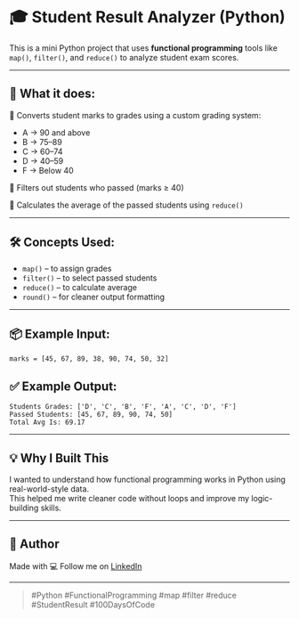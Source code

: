 # 🎓 Student Result Analyzer (Python)

This is a mini Python project that uses **functional programming** tools like `map()`, `filter()`, and `reduce()` to analyze student exam scores.

---

## 🧠 What it does:

🔹 Converts student marks to grades using a custom grading system:
- A → 90 and above  
- B → 75–89  
- C → 60–74  
- D → 40–59  
- F → Below 40  

🔹 Filters out students who passed (marks ≥ 40)

🔹 Calculates the average of the passed students using `reduce()`

---

## 🛠 Concepts Used:

- `map()` – to assign grades
- `filter()` – to select passed students
- `reduce()` – to calculate average
- `round()` – for cleaner output formatting

---

## 📦 Example Input:
```
marks = [45, 67, 89, 38, 90, 74, 50, 32]
```

## ✅ Example Output:
```
Students Grades: ['D', 'C', 'B', 'F', 'A', 'C', 'D', 'F']
Passed Students: [45, 67, 89, 90, 74, 50]
Total Avg Is: 69.17
```

---

## 💡 Why I Built This

I wanted to understand how functional programming works in Python using real-world-style data.  
This helped me write cleaner code without loops and improve my logic-building skills.

---

## 🚀 Author

Made with 💻 
Follow me on [LinkedIn](https://www.linkedin.com/in/omborse07/)

---

> #Python #FunctionalProgramming #map #filter #reduce #StudentResult #100DaysOfCode
